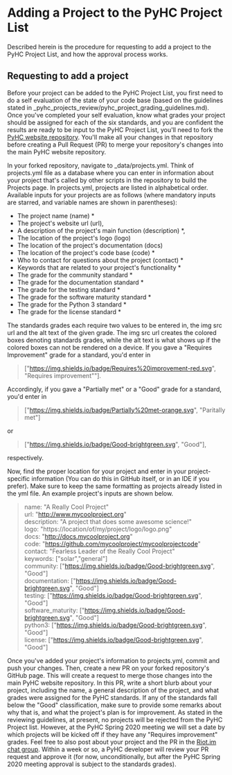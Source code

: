 # Adding a Project to the PyHC Project List

Described herein is the procedure for requesting to add a project to the PyHC Project List, and how the approval process works.

## Requesting to add a project

Before your project can be added to the PyHC Project List, you first need to do a self evaluation of the state of your
code base (based on the guidelines stated in _pyhc_projects_review/pyhc_project_grading_guidelines.md). Once you've completed
your self evaluation, know what grades your project should be assigned for each of the six standards, and you 
are confident the results are ready to be input to the PyHC Project List, you'll need to fork the  
[PyHC website repository](https://github.com/heliophysicsPy/heliophysicsPy.github.io). You'll make all your changes in that
repository before creating a Pull Request (PR) to merge your repository's changes into the main PyHC website repository.

In your forked repository, navigate to _data/projects.yml. Think of projects.yml file as a database where you can enter in
information about your project that's called by other scripts in the repository to build the Projects page. 
In projects.yml, projects are listed in alphabetical order. Available inputs for your projects are as follows (where mandatory
inputs are starred, and variable names are shown in parentheses): 
* The project name (name) &ast;
* The project's website url (url),
* A description of the project's main function (description) &ast;,  
* The location of the project's logo (logo)
* The location of the project's documentation (docs)
* The location of the project's code base (code) &ast;
* Who to contact for questions about the project (contact) &ast;
* Keywords that are related to your project's functionality &ast;
* The grade for the community standard &ast;
* The grade for the documentation standard &ast;
* The grade for the testing standard &ast;
* The grade for the software maturity standard &ast;
* The grade for the Python 3 standard &ast;
* The grade for the license standard &ast;

The standards grades each require two values to be entered in, the img src url and the alt text of the given grade. The img
src url creates the colored boxes denoting standards grades, while the alt text is what shows up if the colored boxes can not
be rendered on a device. If you gave a "Requires Improvement" grade for a standard, you'd enter in
> ["https://img.shields.io/badge/Requires%20improvement-red.svg", "Requires improvement""].

Accordingly, if you gave a "Partially met" or a "Good" grade for a standard, you'd enter in
> ["https://img.shields.io/badge/Partially%20met-orange.svg", "Paritally met"]

or
  
> ["https://img.shields.io/badge/Good-brightgreen.svg", "Good"],

respectively.
 
Now, find the proper location for your project and enter in your project-specific information (You can do this in 
GitHub itself, or in an IDE if you prefer). Make sure to keep the same formatting as projects already listed in the 
yml file. An example project's inputs are shown below.

> name: "A Really Cool Project"  
  url: "http://www.mycoolproject.org"  
  description: "A project that does some awesome science!"  
  logo: "https://location/of/my/project/logo/logo.png"  
  docs: "http://docs.mycoolproject.org"  
  code: "https://github.com/mycoolproject/mycoolprojectcode"  
  contact: "Fearless Leader of the Really Cool Project"  
  keywords: ["solar","general"]  
  community: ["https://img.shields.io/badge/Good-brightgreen.svg", "Good"]  
  documentation: ["https://img.shields.io/badge/Good-brightgreen.svg", "Good"]   
  testing: ["https://img.shields.io/badge/Good-brightgreen.svg", "Good"]   
  software_maturity: ["https://img.shields.io/badge/Good-brightgreen.svg", "Good"]  
  python3: ["https://img.shields.io/badge/Good-brightgreen.svg", "Good"]   
  license: ["https://img.shields.io/badge/Good-brightgreen.svg", "Good"]   

Once you've added your project's information to projects.yml, commit and push your changes. Then, create a new PR 
on your forked repository's GitHub page. This will create a request to merge those changes into the main PyHC 
website repository. In this PR, write a short blurb about your project, including the name, a general description of the 
project, and what grades were assigned for the PyHC standards. If any of the standards fall below the "Good" classification,
make sure to provide some remarks about why that is, and what the project's plan is for improvement. As stated in the
reviewing guidelines, at present, no projects will be rejected from the PyHC Project list. However, at the 
PyHC Spring 2020 meeting we will set a date by which projects will be kicked off if they have any "Requires improvement" grades. 
Feel free to also post about your project and the PR in the [Riot.im chat group](https://riot.im/app/#/room/#heliopython:openastronomy.org). 
Within a week or so, a PyHC developer will review your PR request and approve it (for now, unconditionally, but after the 
PyHC Spring 2020 meeting approval is subject to the standards grades).
